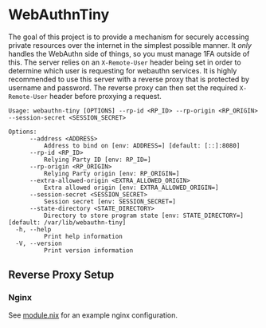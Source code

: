 # WebAuthnTiny

The goal of this project is to provide a mechanism for securely accessing
private resources over the internet in the simplest possible manner. It _only_
handles the WebAuthn side of things, so you must manage 1FA outside of this. The
server relies on an `X-Remote-User` header being set in order to determine which
user is requesting for webauthn services. It is highly recommended to use this
server with a reverse proxy that is protected by username and password. The
reverse proxy can then set the required `X-Remote-User` header before proxying a
request.

```console
Usage: webauthn-tiny [OPTIONS] --rp-id <RP_ID> --rp-origin <RP_ORIGIN> --session-secret <SESSION_SECRET>

Options:
      --address <ADDRESS>
          Address to bind on [env: ADDRESS=] [default: [::]:8080]
      --rp-id <RP_ID>
          Relying Party ID [env: RP_ID=]
      --rp-origin <RP_ORIGIN>
          Relying Party origin [env: RP_ORIGIN=]
      --extra-allowed-origin <EXTRA_ALLOWED_ORIGIN>
          Extra allowed origin [env: EXTRA_ALLOWED_ORIGIN=]
      --session-secret <SESSION_SECRET>
          Session secret [env: SESSION_SECRET=]
      --state-directory <STATE_DIRECTORY>
          Directory to store program state [env: STATE_DIRECTORY=] [default: /var/lib/webauthn-tiny]
  -h, --help
          Print help information
  -V, --version
          Print version information
```

## Reverse Proxy Setup

### Nginx

See [module.nix](module.nix) for an example nginx configuration.
